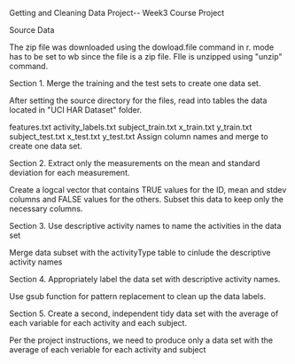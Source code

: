Getting and Cleaning Data Project-- Week3 Course Project


Source Data

The zip file was downloaded using the dowload.file command in r. mode has to be set to wb since the file is a zip file.
FIle is unzipped using "unzip" command.

Section 1. Merge the training and the test sets to create one data set.

After setting the source directory for the files, read into tables the data located in "UCI HAR Dataset" folder.

features.txt
activity_labels.txt
subject_train.txt
x_train.txt
y_train.txt
subject_test.txt
x_test.txt 
y_test.txt
Assign column names and merge to create one data set.

Section 2. Extract only the measurements on the mean and standard deviation for each measurement.

Create a logcal vector that contains TRUE values for the ID, mean and stdev columns and FALSE values for the others. Subset this data to keep only the necessary columns.

Section 3. Use descriptive activity names to name the activities in the data set

Merge data subset with the activityType table to cinlude the descriptive activity names

Section 4. Appropriately label the data set with descriptive activity names.

Use gsub function for pattern replacement to clean up the data labels.

Section 5. Create a second, independent tidy data set with the average of each variable for each activity and each subject.

Per the project instructions, we need to produce only a data set with the average of each veriable for each activity and subject